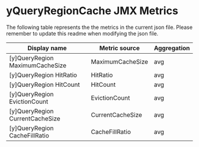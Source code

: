 # yQueryRegionCache JMX Metrics
The following table represents the the metrics in the current json file. Please remember to update this readme when modifying the json file.


|Display name	|Metric source	|Aggregation|
|-------------|---------------|-----------|
|[y]QueryRegion MaximumCacheSize|MaximumCacheSize|avg|
|[y]QueryRegion HitRatio|HitRatio|avg|
|[y]QueryRegion HitCount|HitCount|avg|
|[y]QueryRegion EvictionCount|EvictionCount|avg|
|[y]QueryRegion CurrentCacheSize|CurrentCacheSize|avg|
|[y]QueryRegion CacheFillRatio|CacheFillRatio|avg|
